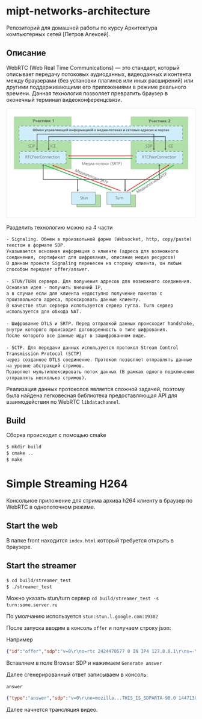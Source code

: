 # mipt-networks-architecture

Репозиторий для домашней работы по курсу Архитектура компьютерных сетей [Петров Алексей].

## Описание

WebRTC (Web Real Time Communications) — это стандарт, который описывает передачу потоковых аудиоданных, видеоданных и контента между браузерами (без установки плагинов или иных расширений) или другими поддерживающими его приложениями в режиме реального времени. Данная технология позволяет превратить браузер в оконечный терминал видеоконференцсвязи.

![img.png](doc/img.png)

Разделить технологию можно на 4 части

    - Signaling. Обмен в произвольной форме (Websocket, http, copy/paste) текстом в формате SDP.
    Указывается основная информация о клиенте (адреса для возможного соединения, сертификат для шифрования, описание медиа ресурсов)
    В данном проекте Signaling перенесен на сторону клиента, он любым способом передает offer/answer.

    - STUN/TURN сервера. Для получения адресов для возможного соединения. Основная идея - получить внешний IP,
    а в случае если для клиента недоступно получение пакетов с произвольного адреса, проксировать данные клиенту.
    В качестве stun сервера используется сервер гугла. Turn сервер используется для обхода NAT.

    - Шифрование DTLS и SRTP. Перед отправкой данных происходит handshake, внутри которого происходит договоренность о типе шифрования.
    После которого все данные идут в зашифрованном виде.

    - SCTP. Для передачи данных используется протокол Stream Control Transmission Protocol (SCTP)
    через созданное DTLS соединение. Протокол позволяет отправлять данные на уровне абстракций стримов.
    Позволяет мультиплексировать поток данных (В рамках одного подключения отправлять несколько стримов).

Реализация данных протоколов является сложной задачей, поэтому была найдена легковесная библиотека
предоставляющая API для взаимодействия по WebRTC `libdatachannel`.

## Build

Сборка происходит с помощью cmake

```sh
$ mkdir build
$ cmake ..
$ make
```

# Simple Streaming H264

Консольное приложение для стрима архива h264 клиенту в браузер по WebRTC в однопоточном режиме.

## Start the web

В папке front находится `index.html` который требуется открыть в браузере.

## Start the streamer

```sh
$ cd build/streamer_test
$ ./streamer_test
```

Можно указать stun/turn сервер
```cd build/streamer_test -s turn:some.server.ru```

По умолчанию используется `stun:stun.l.google.com:19302`

После запуска вводим в консоль `offer` и получаем строку json:

Например

```json
{"id":"offer","sdp":"v=0\r\no=rtc 2424470577 0 IN IP4 127.0.0.1\r\ns=-\r\nt=0 0\r\na=group:BUNDLE video-stream\r\na=group:LS video-stream\r\na=msid-semantic:WMS *\r\na=setup:actpass\r\na=ice-ufrag:PgHG\r\na=ice-pwd:Ea84UxHOJZ/WT3QCugiA5u\r\na=fingerprint:sha-256 5A:87:CD:A2:BF:80:CE:B9:40:C1:A2:A2:9A:DB:DD:C3:98:34:B0:FD:2E:E0:1D:54:04:22:7D:05:71:5B:82:12\r\nm=video 54778 UDP/TLS/RTP/SAVPF 102\r\nc=IN IP4 10.233.128.97\r\na=bundle-only\r\na=mid:video-stream\r\na=sendonly\r\na=ssrc:1 cname:video-stream\r\na=ssrc:1 msid:stream1 video-stream\r\na=rtcp-mux\r\na=rtpmap:102 H264/90000\r\na=rtcp-fb:102 nack\r\na=rtcp-fb:102 nack pli\r\na=rtcp-fb:102 goog-remb\r\na=fmtp:102 profile-level-id=42e01f;packetization-mode=1;level-asymmetry-allowed=1\r\na=candidate:1 1 UDP 2122317823 10.233.128.97 54778 typ host\r\na=candidate:2 1 UDP 1686110207 213.251.249.180 54778 typ srflx raddr 0.0.0.0 rport 0\r\na=end-of-candidates\r\n","type":"offer"}
```

Вставляем в поле Browser SDP и нажимаем `Generate answer`

Далее сгенерированный ответ записываем в консоль:

`answer`
```json
{"type":"answer","sdp":"v=0\r\no=mozilla...THIS_IS_SDPARTA-90.0 1447130223547361748 0 IN IP4 0.0.0.0\r\ns=-\r\nt=0 0\r\na=fingerprint:sha-256 8A:9B:76:B7:04:EE:D0:76:FC:74:54:9C:C9:04:34:01:0A:D9:B7:A4:CE:05:2A:B6:46:9B:DE:26:52:4F:F6:BB\r\na=ice-options:trickle\r\na=msid-semantic:WMS *\r\nm=video 9 UDP/TLS/RTP/SAVPF 102\r\nc=IN IP4 0.0.0.0\r\na=recvonly\r\na=fmtp:102 profile-level-id=42e01f;level-asymmetry-allowed=1;packetization-mode=1\r\na=ice-pwd:e1072338b8ea5b93588e5669f1f159f6\r\na=ice-ufrag:c86b5471\r\na=mid:video-stream\r\na=rtcp-fb:102 nack\r\na=rtcp-fb:102 nack pli\r\na=rtcp-fb:102 goog-remb\r\na=rtcp-mux\r\na=rtpmap:102 H264/90000\r\na=setup:active\r\na=ssrc:4206433783 cname:{719f8c79-8b08-4e00-97d4-e133fa629fe4}\r\n"}
```

Далее начнется трансляция видео.